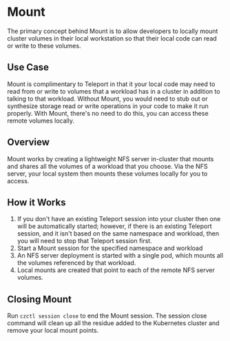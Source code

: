 # Mount

The primary concept behind Mount is to allow developers to locally mount cluster volumes in their local workstation so 
that their local code can read or write to these volumes.

## Use Case

Mount is complimentary to Teleport in that it your local code may need to read from or write to volumes that a workload
has in a cluster in addition to talking to that workload. 
Without Mount, you would need to stub out or synthesize storage read or write operations in your code to make it run properly.
With Mount, there's no need to do this, you can access these remote volumes locally.

## Overview

Mount works by creating a lightweight NFS server in-cluster that mounts and shares all the volumes of a workload that you choose. 
Via the NFS server, your local system then mounts these volumes locally for you to access.

## How it Works

1. If you don't have an existing Teleport session into your cluster then one will be automatically started; however, if there is an existing Teleport session, and it isn't based on the same namespace and workload, then you will need to stop that Teleport session first.
1. Start a Mount session for the specified namespace and workload
1. An NFS server deployment is started with a single pod, which mounts all the volumes referenced by that workload.
1. Local mounts are created that point to each of the remote NFS server volumes.

## Closing Mount

Run `czctl session close` to end the Mount session. 
The session close command will clean up all the residue added to the Kubernetes cluster and remove your local mount points.
